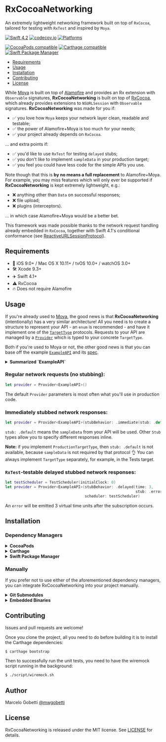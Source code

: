 # RxCocoaNetworking

An extremely lightweight networking framework built on top of `RxCocoa`, tailored for testing with `RxTest` and inspired by `Moya`.

[![Swift 4.2](https://img.shields.io/badge/Swift-4.2-orange.svg?style=flat)](https://swift.org) [![codecov.io](http://codecov.io/github/gobetti/RxCocoaNetworking/coverage.svg?branch=master)](http://codecov.io/github/gobetti/RxCocoaNetworking?branch=master) [![Platforms](https://img.shields.io/cocoapods/p/RxCocoaNetworking.svg)](https://cocoapods.org/pods/RxCocoaNetworking)

[![CocoaPods compatible](https://img.shields.io/cocoapods/v/RxCocoaNetworking.svg)](https://cocoapods.org/pods/RxCocoaNetworking)
[![Carthage compatible](https://img.shields.io/badge/Carthage-compatible-4BC51D.svg?style=flat)](https://github.com/Carthage/Carthage)
[![Swift Package Manager](https://img.shields.io/badge/Swift%20Package%20Manager-compatible-brightgreen.svg)](https://github.com/apple/swift-package-manager)

- [Requirements](#requirements)
- [Usage](#usage)
- [Installation](#installation)
- [Contributing](#contributing)
- [License](#license)

While [Moya](https://github.com/Moya/Moya) is built on top of [Alamofire](https://github.com/Alamofire/Alamofire) and provides an Rx extension with `Observable` signatures, **RxCocoaNetworking** is built on top of [RxCocoa](https://github.com/ReactiveX/RxSwift), which already provides extensions to `NSURLSession` with `Observable` signatures. **RxCocoaNetworking** was made for you if:

- ✅ you love how `Moya` keeps your network layer clean, readable and testable;
- ✅ the power of Alamofire+Moya is too much for your needs;
- ✅ your project already depends on `RxCocoa`.

... and extra points if:

- ✅ you'd like to use `RxTest` for testing `delayed` stubs;
- ✅ you don't like to implement `sampleData` in your production target;
- ✅ you feel you could have less code for the simple APIs you use.

Note though that this is **by no means a full replacement** to Alamofire+Moya. For example, you may miss features which will only ever be supported if **RxCocoaNetworking** is kept extremely lightweight, e.g.:

- ❌ anything other than `Data` on successful responses;
- ❌ file upload;
- ❌ plugins (interceptors).

... in which case Alamofire+Moya would be a better bet.

This framework was made possible thanks to the network request handling already embedded in `RxCocoa`, together with Swift 4.1's conditional conformance (see [ReactiveURLSessionProtocol](https://github.com/gobetti/RxCocoaNetworking/blob/master/Sources/Core/ReactiveURLSessionProtocol.swift)).

## Requirements

- 📱 iOS 9.0+ / Mac OS X 10.11+ / tvOS 10.0+ / watchOS 3.0+
- 🛠 Xcode 9.3+
- ✈️ Swift 4.1+
- ⚠️ RxCocoa
- 🔥 Does not require Alamofire

## Usage

If you're already used to [Moya](https://github.com/Moya/Moya), the good news is that **RxCocoaNetworking** (intentionally) has a very similar architecture! All you need is to create a structure to represent your API - an `enum` is recommended - and have it implement one of the [`TargetType`](https://github.com/gobetti/RxCocoaNetworking/blob/master/Sources/Core/TargetType.swift) protocols. Requests to your API are managed by a [`Provider`](https://github.com/gobetti/RxCocoaNetworking/blob/master/Sources/Core/Provider.swift) which is typed to your concrete `TargetType`.

Both if you're used to Moya or not, the other good news is that you can base off the example [`ExampleAPI`](https://github.com/gobetti/RxCocoaNetworking/blob/master/Tests/Example/ExampleAPI.swift) and its [spec](https://github.com/gobetti/RxCocoaNetworking/blob/master/Tests/ExampleAPISpec.swift).

<details>
  <summary><strong>Summarized `ExampleAPI`</strong></summary><p>
  
```swift
enum ExampleAPI {
  // Endpoints as cases:
  case rate(movieID: String, rating: Float)
  case reviews(movieID: String, page: Int)
}

extension ExampleAPI: ProductionTargetType {
  // Your API's base URL is usually what determines an API enum.
  var baseURL: URL { return URL(string: "...")! }
  
  var path: String {
    switch self {
    case .rate(let movieID, _):
      return "/movie/\(movieID)/rating"
    case .reviews(let movieID, _):
      return "/movie/\(movieID)/reviews"
    }
  }
  
  var task: Task {
    // Specify GET/POST/etc., body and query parameters:
    switch self {
    case .rate(_, let rating):
      return Task(method: .post, dictionaryBody: ["value": rating])
    case .reviews(_, let page):
      return Task(parameters: parameters)
    }
  }
  
  var headers: [String : String]? { return nil }
}

extension ExampleAPI: TargetType {
  var sampleData: Data {
    ...
  }
}
```
  </p></details>

### Regular network requests (no stubbing):
```swift
let provider = Provider<ExampleAPI>()
```
The default `Provider` parameters is most often what you'll use in production code.

### Immediately stubbed network responses:
```swift
let provider = Provider<ExampleAPI>(stubBehavior: .immediate(stub: .default))
```
`stub: .default` means the `sampleData` from your API will be used. Other `Stub` types allow you to specify different responses inline.

**Note:** if you implement `ProductionTargetType`, then `stub: .default` is not available, because `sampleData` is not required by that protocol 👌 You can always implement `TargetType` separately, for example, in the Tests target.

### `RxTest`-testable delayed stubbed network responses:
```swift
let testScheduler = TestScheduler(initialClock: 0)
let provider = Provider<ExampleAPI>(stubBehavior: .delayed(time: 3,
                                                           stub: .error(SomeError.anError)),
                                    scheduler: testScheduler)
```
An `error` will be emitted 3 virtual time units after the subscription occurs.

## Installation

### Dependency Managers
<details>
  <summary><strong>CocoaPods</strong></summary>

[CocoaPods](http://cocoapods.org) is a dependency manager for Cocoa projects. You can install it with the following command:

```bash
$ gem install cocoapods
```

To integrate RxCocoaNetworking into your Xcode project using CocoaPods, specify it in your `Podfile`:

```ruby
source 'https://github.com/CocoaPods/Specs.git'
platform :ios, '9.0'

pod 'RxCocoaNetworking', '~> 0.2.0'
```

Then, run the following command:

```bash
$ pod install
```

</details>

<details>
  <summary><strong>Carthage</strong></summary>

[Carthage](https://github.com/Carthage/Carthage) is a decentralized dependency manager that automates the process of adding frameworks to your Cocoa application.

You can install Carthage with [Homebrew](http://brew.sh/) using the following command:

```bash
$ brew update
$ brew install carthage
```

To integrate RxCocoaNetworking into your Xcode project using Carthage, specify it in your `Cartfile`:

```ogdl
github "gobetti/RxCocoaNetworking" ~> 0.2.0
```

</details>

<details>
  <summary><strong>Swift Package Manager</strong></summary>

To use RxCocoaNetworking as a [Swift Package Manager](https://swift.org/package-manager/) package just add the following in your Package.swift file.

```swift
// swift-tools-version:4.1
import PackageDescription

let package = Package(
    name: "HelloRxCocoaNetworking",
    dependencies: [
        .package(url: "https://github.com/gobetti/RxCocoaNetworking.git", .upToNextMajor(from: "0.2.0"))
    ],
    targets: [
        .target(name: "HelloRxCocoaNetworking", dependencies: ["RxCocoaNetworking"])
    ]
)
```
</details>

### Manually

If you prefer not to use either of the aforementioned dependency managers, you can integrate RxCocoaNetworking into your project manually.

<details>
  <summary><strong>Git Submodules</strong></summary><p>

- Open up Terminal, `cd` into your top-level project directory, and run the following command "if" your project is not initialized as a git repository:

```bash
$ git init
```

- Add RxCocoaNetworking as a git [submodule](http://git-scm.com/docs/git-submodule) by running the following command:

```bash
$ git submodule add https://github.com/gobetti/RxCocoaNetworking.git
$ git submodule update --init --recursive
```

- Open the new `RxCocoaNetworking` folder, and drag the `RxCocoaNetworking.xcodeproj` into the Project Navigator of your application's Xcode project.

    > It should appear nested underneath your application's blue project icon. Whether it is above or below all the other Xcode groups does not matter.

- Select the `RxCocoaNetworking.xcodeproj` in the Project Navigator and verify the deployment target matches that of your application target.
- Next, select your application project in the Project Navigator (blue project icon) to navigate to the target configuration window and select the application target under the "Targets" heading in the sidebar.
- In the tab bar at the top of that window, open the "General" panel.
- Click on the `+` button under the "Embedded Binaries" section.
- You will see two different `RxCocoaNetworking.xcodeproj` folders each with two different versions of the `RxCocoaNetworking.framework` nested inside a `Products` folder.

    > It does not matter which `Products` folder you choose from.

- Select the `RxCocoaNetworking.framework`.

- And that's it!

> The `RxCocoaNetworking.framework` is automagically added as a target dependency, linked framework and embedded framework in a copy files build phase which is all you need to build on the simulator and a device.

</p></details>

<details>
  <summary><strong>Embedded Binaries</strong></summary><p>

- Download the latest release from https://github.com/gobetti/RxCocoaNetworking/releases
- Next, select your application project in the Project Navigator (blue project icon) to navigate to the target configuration window and select the application target under the "Targets" heading in the sidebar.
- In the tab bar at the top of that window, open the "General" panel.
- Click on the `+` button under the "Embedded Binaries" section.
- Add the downloaded `RxCocoaNetworking.framework`.
- And that's it!

</p></details>

## Contributing

Issues and pull requests are welcome!

Once you clone the project, all you need to do before building it is to install the Carthage dependencies:

```bash
$ carthage bootstrap
```

Then to successfully run the unit tests, you need to have the wiremock script running in the background:

```bash
$ ./script/wiremock.sh
```

## Author

Marcelo Gobetti [@mwgobetti](https://twitter.com/mwgobetti)

## License

RxCocoaNetworking is released under the MIT license. See [LICENSE](https://github.com/gobetti/RxCocoaNetworking/blob/master/LICENSE) for details.
